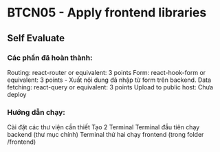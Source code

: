 <h1>BTCN05 - Apply frontend libraries</h1>
<h2>Self Evaluate</h2>

<h3>Các phần đã hoàn thành:</h3>
Routing: react-router or equivalent: 3 points
Form: react-hook-form or equivalent: 3 points - Xuất nội dung đã nhập từ form trên backend.
Data fetching: react-query or equivalent: 3 points
Upload to public host: Chưa deploy

<h3>Hướng dẫn chạy:</h3>
Cài đặt các thư viện cần thiết
Tạo 2 Terminal
Terminal đầu tiên chạy backend (thư mục chính)
Terminal thứ hai chạy frontend (trong folder /frontend)
